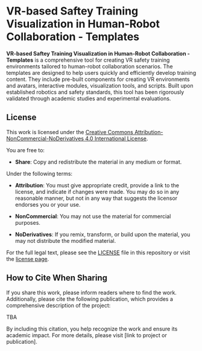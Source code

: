 # VR-based Saftey Training Visualization in Human-Robot Collaboration - Templates 

**VR-based Saftey Training Visualization in Human-Robot Collaboration - Templates** is a comprehensive tool for creating VR safety training environments tailored to human-robot collaboration scenarios. The templates are designed to help users quickly and efficiently develop training content. They include pre-built components for creating VR environments and avatars, interactive modules, visualization tools, and scripts. Built upon established robotics and safety standards, this tool has been rigorously validated through academic studies and experimental evaluations.

## License

This work is licensed under the [Creative Commons Attribution-NonCommercial-NoDerivatives 4.0 International License](https://creativecommons.org/licenses/by-nc-nd/4.0/).

You are free to:

- **Share**: Copy and redistribute the material in any medium or format.

Under the following terms:

- **Attribution**: You must give appropriate credit, provide a link to the license, and indicate if changes were made. You may do so in any reasonable manner, but not in any way that suggests the licensor endorses you or your use.

- **NonCommercial**: You may not use the material for commercial purposes.

- **NoDerivatives**: If you remix, transform, or build upon the material, you may not distribute the modified material.

For the full legal text, please see the [LICENSE](https://creativecommons.org/licenses/by-nc-nd/4.0/legalcode) file in this repository or visit the [license page](https://creativecommons.org/licenses/by-nc-nd/4.0/).

## How to Cite When Sharing

If you share this work, please inform readers where to find the work. Additionally, please cite the following publication, which provides a comprehensive description of the project:

TBA

By including this citation, you help recognize the work and ensure its academic impact. For more details, please visit [link to project or publication].

